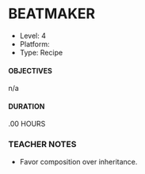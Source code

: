 # BEATMAKER
* Level: 4
* Platform: 
* Type: Recipe

#### OBJECTIVES
n/a

#### DURATION
.00 HOURS

### TEACHER NOTES 

* Favor composition over inheritance.